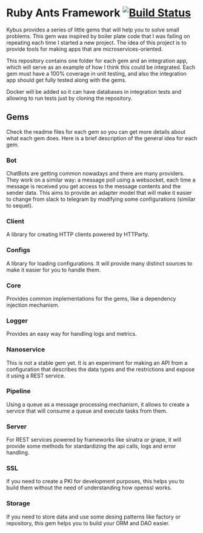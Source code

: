 # Ruby Ants Framework [![Build Status](https://travis-ci.com/TachoMex/kybus.svg?token=mByHJndryoQGoBVujqw2&branch=develop)](https://travis-ci.com/TachoMex/kybus)

Kybus provides a series of little gems that will help you to solve small problems.
This gem was inspired by boiler plate code that I was failing on repeating each
time I started a new project. The idea of this project is to provide tools for
making apps that are microservices-oriented.

This repository contains one folder for each gem and an integration app, which
will serve as an example of how I think this could be integrated. Each gem
must have a 100% coverage in unit testing, and also the integration app should
get fully tested along with the gems.

Docker will be added so it can have databases in integration tests and allowing
to run tests just by cloning the repository.

## Gems
Check the readme files for each gem so you can get more details about what each
gem does. Here is a brief description of the general idea for each gem.

### Bot
ChatBots are getting common nowadays and there are many providers. They work on
a similar way: a message poll using a websocket, each time a message is received
you get access to the message contents and the sender data. This aims to provide
an adapter model that will make it easier to change from slack to telegram by
modifying some configurations (similar to sequel).

### Client
A library for creating HTTP clients powered by HTTParty.

### Configs
A library for loading configurations. It will provide many distinct sources to
make it easier for you to handle them.

### Core
Provides common implementations for the gems, like a dependency injection
mechanism.

### Logger
Provides an easy way for handling logs and metrics.

### Nanoservice
This is not a stable gem yet. It is an experiment for making an API from a
configuration that describes the data types and the restrictions and expose it
using a REST service.

### Pipeline
Using a queue as a message processing mechanism, it allows to create a service
that will consume a queue and execute tasks from them.

### Server
For REST services powered by frameworks like sinatra or grape, it will provide
some methods for stardardizing the api calls, logs and error handling.

### SSL
If you need to create a PKI for development purposes, this helps you to build
them without the need of understanding how openssl works.

### Storage
If you need to store data and use some desing patterns like factory or repository,
this gem helps you to build your ORM and DAO easier.
